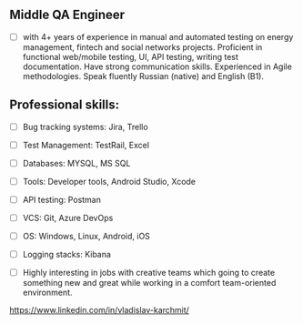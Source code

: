 ## Middle QA Engineer

- [ ] with 4+ years of experience in manual and automated testing on energy management, fintech and social networks projects. 
Proficient in functional web/mobile testing, UI, API testing, writing test documentation. Have strong communication skills. Experienced in Agile methodologies. 
Speak fluently Russian (native) and English (B1).

## Professional skills:
- [ ] Bug tracking systems: Jira, Trello
- [ ] Test Management: TestRail, Excel 
- [ ] Databases: MYSQL, MS SQL
- [ ] Tools: Developer tools, Android Studio, Xcode
- [ ] API testing: Postman
- [ ] VCS: Git, Azure DevOps
- [ ] OS: Windows, Linux, Android, iOS
- [ ] Logging stacks: Kibana

- [ ] Highly interesting in jobs with creative teams which going to create something new and great while working in a comfort team-oriented environment.

https://www.linkedin.com/in/vladislav-karchmit/
